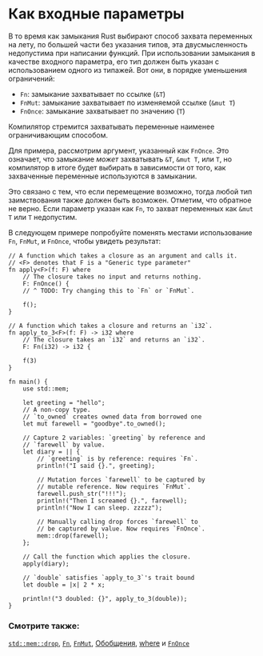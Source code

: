 # Как входные параметры

В то время как замыкания Rust выбирают способ захвата переменных на лету, по
большей части без указания типов, эта двусмысленность недопустима при написании
функций. При использовании замыкания в качестве входного параметра, его тип
должен быть указан с использованием одного из типажей. Вот они, в порядке
уменьшения ограничений:

- `Fn`: замыкание захватывает по ссылке (`&T`)
- `FnMut`: замыкание захватывает по изменяемой ссылке (`&mut T`)
- `FnOnce`: замыкание захватывает по значению (`T`)

Компилятор стремится захватывать переменные наименее ограничивающим способом.

Для примера, рассмотрим аргумент, указанный как `FnOnce`. Это означает, что
замыкание *может* захватывать `&T`, `&mut T`, или `T`, но компилятор в итоге
будет выбирать в зависимости от того, как захваченные переменные используются
в замыкании.

Это связано с тем, что если перемещение возможно, тогда любой тип заимствования
также должен быть возможен. Отметим, что обратное не верно. Если параметр
указан как `Fn`, то захват переменных как `&mut T` или `T` недопустим.

В следующем примере попробуйте поменять местами использование `Fn`, `FnMut`, и
`FnOnce`, чтобы увидеть результат:

```rust,editable
// A function which takes a closure as an argument and calls it.
// <F> denotes that F is a "Generic type parameter"
fn apply<F>(f: F) where
    // The closure takes no input and returns nothing.
    F: FnOnce() {
    // ^ TODO: Try changing this to `Fn` or `FnMut`.

    f();
}

// A function which takes a closure and returns an `i32`.
fn apply_to_3<F>(f: F) -> i32 where
    // The closure takes an `i32` and returns an `i32`.
    F: Fn(i32) -> i32 {

    f(3)
}

fn main() {
    use std::mem;

    let greeting = "hello";
    // A non-copy type.
    // `to_owned` creates owned data from borrowed one
    let mut farewell = "goodbye".to_owned();

    // Capture 2 variables: `greeting` by reference and
    // `farewell` by value.
    let diary = || {
        // `greeting` is by reference: requires `Fn`.
        println!("I said {}.", greeting);

        // Mutation forces `farewell` to be captured by
        // mutable reference. Now requires `FnMut`.
        farewell.push_str("!!!");
        println!("Then I screamed {}.", farewell);
        println!("Now I can sleep. zzzzz");

        // Manually calling drop forces `farewell` to
        // be captured by value. Now requires `FnOnce`.
        mem::drop(farewell);
    };

    // Call the function which applies the closure.
    apply(diary);

    // `double` satisfies `apply_to_3`'s trait bound
    let double = |x| 2 * x;

    println!("3 doubled: {}", apply_to_3(double));
}
```

### Смотрите также:

[`std::mem::drop`](https://doc.rust-lang.org/std/mem/fn.drop.html), [`Fn`](https://doc.rust-lang.org/std/ops/trait.Fn.html), [`FnMut`](https://doc.rust-lang.org/std/ops/trait.FnMut.html), [Обобщения](../../generics.md), [where](../../generics/where.md) и [`FnOnce`](https://doc.rust-lang.org/std/ops/trait.FnOnce.html)
